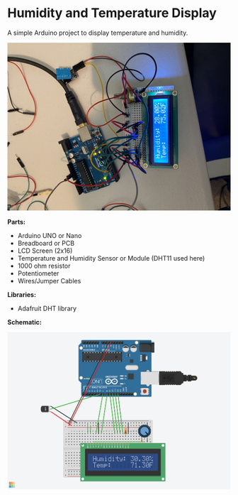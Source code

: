 # Humidity and Temperature Display
A simple Arduino project to display temperature and humidity.

![running example](https://raw.githubusercontent.com/chasepd/extras/main/humidity_temperature_display/running_image.jpg)

**Parts:**

* Arduino UNO or Nano
* Breadboard or PCB
* LCD Screen (2x16)
* Temperature and Humidity Sensor or Module (DHT11 used here)
* 1000 ohm resistor
* Potentiometer
* Wires/Jumper Cables

**Libraries:**
* Adafruit DHT library

**Schematic:**

![schematic](https://raw.githubusercontent.com/chasepd/extras/main/humidity_temperature_display/schematic.png)
